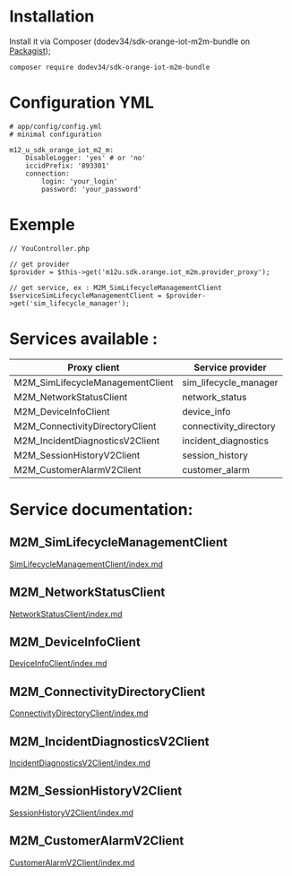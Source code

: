 Installation
===

Install it via Composer (dodev34/sdk-orange-iot-m2m-bundle on [Packagist](https://packagist.org/packages/dodev34/sdk-orange-iot-m2m-bundle));

````
composer require dodev34/sdk-orange-iot-m2m-bundle
````

Configuration YML
====

````
# app/config/config.yml
# minimal configuration

m12_u_sdk_orange_iot_m2_m:
    DisableLogger: 'yes' # or 'no'
    iccidPrefix: '893301'
    connection:
        login: 'your_login'
        password: 'your_password'
````

Exemple
===
````
// YouController.php

// get provider
$provider = $this->get('m12u.sdk.orange.iot_m2m.provider_proxy');

// get service, ex : M2M_SimLifecycleManagementClient
$serviceSimLifecycleManagementClient = $provider->get('sim_lifecycle_manager');

````


Services available : 
====
| Proxy client | Service provider |
|----------------------------------|------------------------|
| M2M_SimLifecycleManagementClient |  sim_lifecycle_manager |
| M2M_NetworkStatusClient | network_status |
| M2M_DeviceInfoClient | device_info |
| M2M_ConnectivityDirectoryClient | connectivity_directory |
| M2M_IncidentDiagnosticsV2Client | incident_diagnostics |
| M2M_SessionHistoryV2Client | session_history |
| M2M_CustomerAlarmV2Client | customer_alarm |


Service documentation:
===

M2M_SimLifecycleManagementClient
---
[SimLifecycleManagementClient/index.md](https://github.com/dodev34/sdk-orange-iot-m2m-bundle/tree/master/Resources/doc/SimLifecycleManagementClient/index.md)

M2M_NetworkStatusClient
---
[NetworkStatusClient/index.md](https://github.com/dodev34/sdk-orange-iot-m2m-bundle/tree/master/Resources/doc/NetworkStatusClient/index.md)

M2M_DeviceInfoClient
---
[DeviceInfoClient/index.md](https://github.com/dodev34/sdk-orange-iot-m2m-bundle/tree/master/Resources/doc/DeviceInfoClient/index.md)

M2M_ConnectivityDirectoryClient
---
[ConnectivityDirectoryClient/index.md](https://github.com/dodev34/sdk-orange-iot-m2m-bundle/tree/master/Resources/doc/ConnectivityDirectoryClient/index.md)

M2M_IncidentDiagnosticsV2Client
---
[IncidentDiagnosticsV2Client/index.md](https://github.com/dodev34/sdk-orange-iot-m2m-bundle/tree/master/Resources/doc/IncidentDiagnosticsV2Client/index.md)

M2M_SessionHistoryV2Client
---
[SessionHistoryV2Client/index.md](https://github.com/dodev34/sdk-orange-iot-m2m-bundle/tree/master/Resources/doc/IncidentDiagnosticsV2Client/index.md)

M2M_CustomerAlarmV2Client
---
[CustomerAlarmV2Client/index.md](https://github.com/dodev34/sdk-orange-iot-m2m-bundle/tree/master/Resources/doc/CustomerAlarmV2Client/index.md)